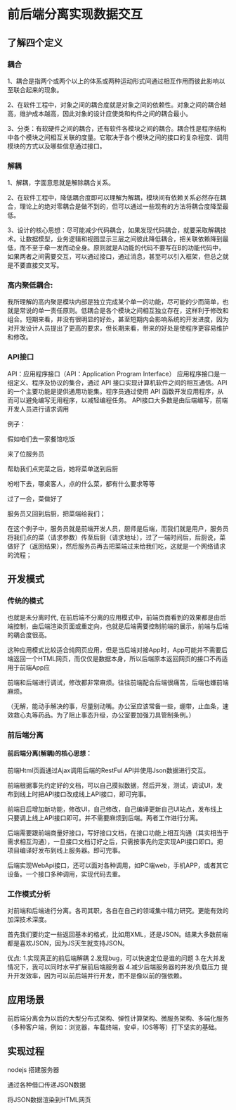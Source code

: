 # 前后端分离实现数据交互	

## 了解四个定义

### 耦合

1、耦合是指两个或两个以上的体系或两种运动形式间通过相互作用而彼此影响以至联合起来的现象。

2、在软件工程中，对象之间的耦合度就是对象之间的依赖性。对象之间的耦合越高，维护成本越高，因此对象的设计应使类和构件之间的耦合最小。

3、分类：有软硬件之间的耦合，还有软件各模块之间的耦合。耦合性是程序结构中各个模块之间相互关联的度量。它取决于各个模块之间的接口的复杂程度、调用模块的方式以及哪些信息通过接口。

### 解耦

1、解耦，字面意思就是解除耦合关系。

2、在软件工程中，降低耦合度即可以理解为解耦，模块间有依赖关系必然存在耦合，理论上的绝对零耦合是做不到的，但可以通过一些现有的方法将耦合度降至最低。

3、设计的核心思想：尽可能减少代码耦合，如果发现代码耦合，就要采取解耦技术。让数据模型，业务逻辑和视图显示三层之间彼此降低耦合，把关联依赖降到最低，而不至于牵一发而动全身。原则就是A功能的代码不要写在B的功能代码中，如果两者之间需要交互，可以通过接口，通过消息，甚至可以引入框架，但总之就是不要直接交叉写。

### 高内聚低耦合:

我所理解的高内聚是模块内部是独立完成某个单一的功能，尽可能的少而简单，也就是常说的单一责任原则。低耦合是各个模块之间相互独立存在，这样利于修改和组合。短期来看，并没有很明显的好处，甚至短期内会影响系统的开发进度，因为对开发设计人员提出了更高的要求，但长期来看，带来的好处是使程序更容易维护和修改。

### API接口

API：应用程序接口（API：Application Program Interface）
应用程序接口是一组定义、程序及协议的集合，通过 API 接口实现计算机软件之间的相互通信。API 的一个主要功能是提供通用功能集。程序员通过使用 API 函数开发应用程序，从而可以避免编写无用程序，以减轻编程任务。
API接口大多数是由后端编写，前端开发人员进行请求调用

例子：

假如咱们去一家餐馆吃饭

来了位服务员

帮助我们点完菜之后，她将菜单送到后厨

吩咐下去，哪桌客人，点的什么菜，都有什么要求等等

过了一会，菜做好了

服务员又回到后厨，把菜端给我们；

在这个例子中，服务员就是前端开发人员，厨师是后端，而我们就是用户，服务员将我们点的菜（请求参数）传至后厨（请求地址），过了一端时间后，后厨说，菜做好了（返回结果），然后服务员再去把菜端过来给我们吃，这就是一个网络请求的流程；


## 开发模式

### 传统的模式

也就是未分离时代, 在前后端不分离的应用模式中，前端页面看到的效果都是由后端控制，由后端渲染页面或重定向，也就是后端需要控制前端的展示，前端与后端的耦合度很高。

​        这种应用模式比较适合纯网页应用，但是当后端对接App时，App可能并不需要后端返回一个HTML网页，而仅仅是数据本身，所以后端原本返回网页的接口不再适用于前端App应

前端和后端进行调试，修改都非常麻烦。往往前端配合后端很痛苦，后端也嫌前端麻烦。

（无解，能动手解决的事，尽量别动嘴。办公室应该常备一些，绷带，止血条，速效救心丸等药品。为了阻止事态升级，办公室要加强刀具管制条例。）

### 前后端分离

#### 前后端分离(解耦)的核心思想：

前端Html页面通过Ajax调用后端的RestFul API并使用Json数据进行交互。

前端根据事先约定好的文档，可以自己摸拟数据，然后开发，测试，调试UI，发布到线上时把API接口改成线上API接口，即可完事。

前端日后增加新功能，修改UI，自己修改，自己编译更新自己UI站点，发布线上只要调上线上API接口即可。并不需要麻烦到后端。两者工作进行分离。

后端需要跟前端商量好接口，写好接口文档，在接口功能上相互沟通（其实相当于需求相互沟通），一旦接口文档订好之后，只需按事先约定实现API接口即口。把项目编译好发布到线上服务器。即可完事。

后端实现WebApi接口，还可以面对各种调用，如PC端web，手机APP，或者其它设备。一个接口多种调用，实现代码去重。

### 工作模式分析

对前端和后端进行分离。各司其职，各自在自己的领域集中精力研究。更能有效的加深技术深度。

首先我们要约定一些返回基本的格式，比如用XML，还是JSON。结果大多数前端都是喜欢JSON，因为JS天生就支持JSON。

优点:
1.实现真正的前后端解耦
2.发现bug，可以快速定位是谁的问题
3.在大并发情况下，我可以同时水平扩展前后端服务器
4.减少后端服务器的并发/负载压力
提升开发效率，因为可以前后端并行开发，而不是像以前的强依赖。





## 应用场景

前后端分离会为以后的大型分布式架构、弹性计算架构、微服务架构、多端化服务（多种客户端，例如：浏览器，车载终端，安卓，IOS等等）打下坚实的基础。



## 实现过程

nodejs 搭建服务器

通过各种借口传递JSON数据

将JSON数据渲染到HTML网页





